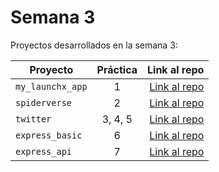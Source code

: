 # Semana 3 

Proyectos desarrollados en la semana 3:

| Proyecto | Práctica | Link al repo |
| ------------- |:-------------:| -----:|
|`my_launchx_app`|1|[Link al repo](https://github.com/OscarCabralesA/launchx-js-project-practice-1)|
|`spiderverse`|2|[Link al repo](https://github.com/OscarCabralesA/spiderverse)|
|`twitter`|3, 4, 5|[Link al repo]()|
|`express_basic`|6|[Link al repo]()|
|`express_api`|7|[Link al repo]()|
